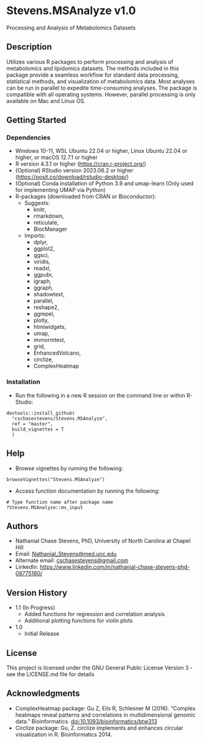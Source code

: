 # Stevens.MSAnalyze v1.0

Processing and Analysis of Metabolomics Datasets

## Description

Utilizes various R packages to perform processing and analysis of metabolomics and lipidomics datasets.    The methods included in this package provide a seamless workflow for standard data processing, statistical methods, and visualization of metabolomics data.    Most analyses can be run in parallel to expedite time-consuming analyses.    The package is compatible with all operating systems. However, parallel processing is only available on Mac and Linux OS.

## Getting Started

### Dependencies
* Windows 10-11, WSL Ubuntu 22.04 or higher, Linux Ubuntu 22.04 or higher, or macOS 12.7.1 or higher
* R version 4.3.1 or higher (https://cran.r-project.org/)
* (Optional) RStudio version 2023.06.2 or higher (https://posit.co/download/rstudio-desktop/)
* (Optional) Conda installation of Python 3.9 and umap-learn (Only used for implementing UMAP via Python)
* R-packages (downloaded from CRAN or Bioconductor):
    * Suggests: 
        * knitr,
        * rmarkdown,
        * reticulate,
        * BiocManager
    * Imports: 
        * dplyr,
        * ggplot2,
        * ggsci,
        * viridis,
        * readxl,
        * ggpubr,
        * igraph,
        * ggraph,
        * shadowtext,
        * parallel,
        * reshape2,
        * ggrepel,
        * plotly,
        * htmlwidgets,
        * umap,
        * mvnormtest,
        * grid,
        * EnhancedVolcano,
        * circlize,
        * ComplexHeatmap

### Installation
* Run the following in a new R session on the command line or within R-Studio:

```
devtools::install_github(
  "cschasestevens/Stevens.MSAnalyze", 
  ref = "master", 
  build_vignettes = T
  )
```

## Help
* Browse vignettes by running the following:

```
browseVignettes("Stevens.MSAnalyze")
```

* Access function documentation by running the following:

```
# Type function name after package name
?Stevens.MSAnalyze::ms_input
```

## Authors

* Nathanial Chase Stevens, PhD, University of North Carolina at Chapel Hill
* Email: Nathanial_Stevens@med.unc.edu
* Alternate email: cschasestevens@gmail.com
* LinkedIn: https://www.linkedin.com/in/nathanial-chase-stevens-phd-08775180/

## Version History
* 1.1 (In Progress)
    * Added functions for regression and correlation analysis
    * Additional plotting functions for violin plots
* 1.0
    * Initial Release

## License

This project is licensed under the GNU General Public License Version 3 - see the LICENSE.md file for details

## Acknowledgments

* ComplexHeatmap package: Gu Z, Eils R, Schlesner M (2016). “Complex heatmaps reveal patterns and correlations in multidimensional genomic data.” Bioinformatics. <doi:10.1093/bioinformatics/btw313>
* Circlize package: Gu, Z. circlize implements and enhances circular visualization in R. Bioinformatics 2014.
